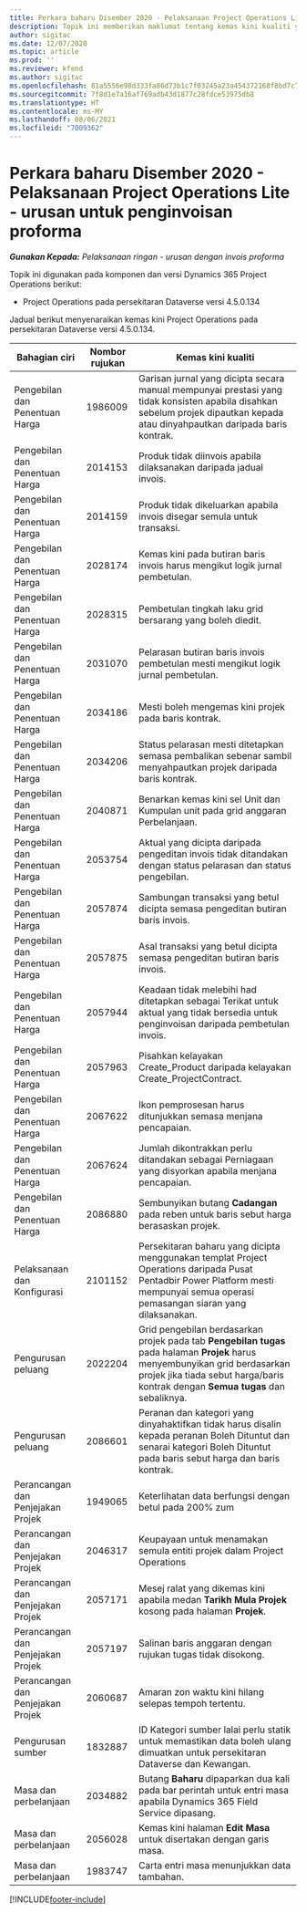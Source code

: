 ```yaml
---
title: Perkara baharu Disember 2020 - Pelaksanaan Project Operations Lite - urusan untuk penginvoisan proforma
description: Topik ini memberikan maklumat tentang kemas kini kualiti yang tersedia dalam keluaran Disember 2020 bagi pelaksanaan Project Operations Lite - urusan untuk penginvoisan proforma.
author: sigitac
ms.date: 12/07/2020
ms.topic: article
ms.prod: ''
ms.reviewer: kfend
ms.author: sigitac
ms.openlocfilehash: 81a5556e98d333fa86d73b1c7f03245a23a454372168f8bd7c79fc4425387734
ms.sourcegitcommit: 7f8d1e7a16af769adb43d1877c28fdce53975db8
ms.translationtype: HT
ms.contentlocale: ms-MY
ms.lasthandoff: 08/06/2021
ms.locfileid: "7009362"
---
```

# <a name="whats-new-december-2020---project-operations-lite-deployment---deal-to-proforma-invoicing"></a>Perkara baharu Disember 2020 - Pelaksanaan Project Operations Lite - urusan untuk penginvoisan proforma

_**Gunakan Kepada:** Pelaksanaan ringan - urusan dengan invois proforma_

Topik ini digunakan pada komponen dan versi Dynamics 365 Project Operations berikut:

  - Project Operations pada persekitaran Dataverse versi 4.5.0.134 

Jadual berikut menyenaraikan kemas kini Project Operations pada persekitaran Dataverse versi 4.5.0.134.

| **Bahagian ciri** | **Nombor rujukan** | **Kemas kini kualiti** |
| --- | --- | --- |
| Pengebilan dan Penentuan Harga | 1986009 | Garisan jurnal yang dicipta secara manual mempunyai prestasi yang tidak konsisten apabila disahkan sebelum projek dipautkan kepada atau dinyahpautkan daripada baris kontrak. |
| Pengebilan dan Penentuan Harga | 2014153 | Produk tidak diinvois apabila dilaksanakan daripada jadual invois. |
| Pengebilan dan Penentuan Harga | 2014159 | Produk tidak dikeluarkan apabila invois disegar semula untuk transaksi. |
| Pengebilan dan Penentuan Harga | 2028174 | Kemas kini pada butiran baris invois harus mengikut logik jurnal pembetulan. |
| Pengebilan dan Penentuan Harga | 2028315 | Pembetulan tingkah laku grid bersarang yang boleh diedit. |
| Pengebilan dan Penentuan Harga | 2031070 | Pelarasan butiran baris invois pembetulan mesti mengikut logik jurnal pembetulan. |
| Pengebilan dan Penentuan Harga | 2034186 | Mesti boleh mengemas kini projek pada baris kontrak. |
| Pengebilan dan Penentuan Harga | 2034206 | Status pelarasan mesti ditetapkan semasa pembalikan sebenar sambil menyahpautkan projek daripada baris kontrak. |
| Pengebilan dan Penentuan Harga | 2040871 | Benarkan kemas kini sel Unit dan Kumpulan unit pada grid anggaran Perbelanjaan. |
| Pengebilan dan Penentuan Harga | 2053754 | Aktual yang dicipta daripada pengeditan invois tidak ditandakan dengan status pelarasan dan status pengebilan. |
| Pengebilan dan Penentuan Harga | 2057874 | Sambungan transaksi yang betul dicipta semasa pengeditan butiran baris invois. |
| Pengebilan dan Penentuan Harga | 2057875 | Asal transaksi yang betul dicipta semasa pengeditan butiran baris invois. |
| Pengebilan dan Penentuan Harga | 2057944 | Keadaan tidak melebihi had ditetapkan sebagai Terikat untuk aktual yang tidak bersedia untuk penginvoisan daripada pembetulan invois. |
| Pengebilan dan Penentuan Harga | 2057963 | Pisahkan kelayakan Create\_Product daripada kelayakan Create\_ProjectContract. |
| Pengebilan dan Penentuan Harga | 2067622 | Ikon pemprosesan harus ditunjukkan semasa menjana pencapaian. |
| Pengebilan dan Penentuan Harga | 2067624 | Jumlah dikontrakkan perlu ditandakan sebagai Perniagaan yang disyorkan apabila menjana pencapaian. |
| Pengebilan dan Penentuan Harga | 2086880 | Sembunyikan butang **Cadangan** pada reben untuk baris sebut harga berasaskan projek. |
| Pelaksanaan dan Konfigurasi | 2101152 | Persekitaran baharu yang dicipta menggunakan templat Project Operations daripada Pusat Pentadbir Power Platform mesti mempunyai semua operasi pemasangan siaran yang dilaksanakan. |
| Pengurusan peluang | 2022204 | Grid pengebilan berdasarkan projek pada tab **Pengebilan tugas** pada halaman **Projek** harus menyembunyikan grid berdasarkan projek jika tiada sebut harga/baris kontrak dengan **Semua tugas** dan sebaliknya. |
| Pengurusan peluang | 2086601 | Peranan dan kategori yang dinyahaktifkan tidak harus disalin kepada peranan Boleh Dituntut dan senarai kategori Boleh Dituntut pada baris sebut harga dan baris kontrak. |
| Perancangan dan Penjejakan Projek | 1949065 | Keterlihatan data berfungsi dengan betul pada 200% zum |
| Perancangan dan Penjejakan Projek | 2046317 | Keupayaan untuk menamakan semula entiti projek dalam Project Operations |
| Perancangan dan Penjejakan Projek | 2057171 | Mesej ralat yang dikemas kini apabila medan **Tarikh Mula Projek** kosong pada halaman **Projek**. |
| Perancangan dan Penjejakan Projek | 2057197 | Salinan baris anggaran dengan rujukan tugas tidak disokong. |
| Perancangan dan Penjejakan Projek | 2060687 | Amaran zon waktu kini hilang selepas tempoh tertentu. |
| Pengurusan sumber | 1832887 | ID Kategori sumber lalai perlu statik untuk memastikan data boleh ulang dimuatkan untuk persekitaran Dataverse dan Kewangan. |
| Masa dan perbelanjaan | 2034882 | Butang **Baharu** dipaparkan dua kali pada bar perintah untuk entri masa apabila Dynamics 365 Field Service dipasang. |
| Masa dan perbelanjaan | 2056028 | Kemas kini halaman **Edit Masa** untuk disertakan dengan garis masa. |
| Masa dan perbelanjaan | 1983747 | Carta entri masa menunjukkan data tambahan. |


[!INCLUDE[footer-include](../../includes/footer-banner.md)]